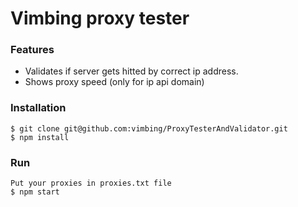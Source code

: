 # Vimbing proxy tester

### Features

- Validates if server gets hitted by correct ip address.
- Shows proxy speed (only for ip api domain)

### Installation

```
$ git clone git@github.com:vimbing/ProxyTesterAndValidator.git
$ npm install
```

### Run

```
Put your proxies in proxies.txt file
$ npm start
```

